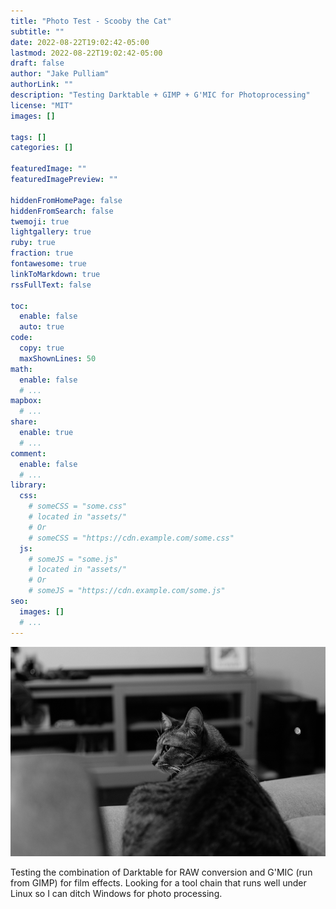 ```yaml
---
title: "Photo Test - Scooby the Cat"
subtitle: ""
date: 2022-08-22T19:02:42-05:00
lastmod: 2022-08-22T19:02:42-05:00
draft: false
author: "Jake Pulliam"
authorLink: ""
description: "Testing Darktable + GIMP + G'MIC for Photoprocessing"
license: "MIT"
images: []

tags: []
categories: []

featuredImage: ""
featuredImagePreview: ""

hiddenFromHomePage: false
hiddenFromSearch: false
twemoji: true
lightgallery: true
ruby: true
fraction: true
fontawesome: true
linkToMarkdown: true
rssFullText: false

toc:
  enable: false
  auto: true
code:
  copy: true
  maxShownLines: 50
math:
  enable: false
  # ...
mapbox:
  # ...
share:
  enable: true
  # ...
comment:
  enable: false
  # ...
library:
  css:
    # someCSS = "some.css"
    # located in "assets/"
    # Or
    # someCSS = "https://cdn.example.com/some.css"
  js:
    # someJS = "some.js"
    # located in "assets/"
    # Or
    # someJS = "https://cdn.example.com/some.js"
seo:
  images: []
  # ...
---
```


<!--more-->
![Scooby](AST_4882.png "Scooby the Cat - Photo Test")

Testing the combination of Darktable for RAW conversion and G'MIC (run from GIMP) for film effects. Looking for a tool chain that runs well under Linux so I can ditch Windows for photo processing.

